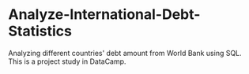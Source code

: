 # Analyze-International-Debt-Statistics
Analyzing different countries' debt amount from World Bank using SQL. This is a project study in DataCamp.
